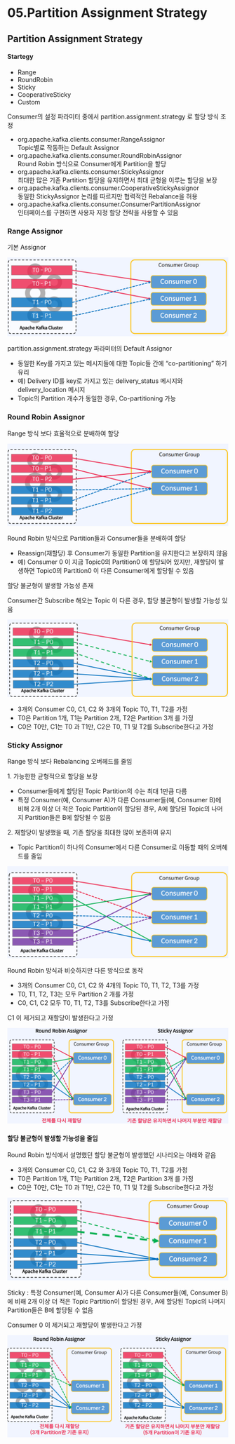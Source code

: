 # 05.Partition Assignment Strategy

## Partition Assignment Strategy

#### Startegy

* Range
* RoundRobin
* Sticky
* CooperativeSticky
* Custom

Consumer의 설정 파라미터 중에서 partition.assignment.strategy 로 할당 방식 조정

* org.apache.kafka.clients.consumer.RangeAssignor \
  Topic별로 작동하는 Default Assignor
* org.apache.kafka.clients.consumer.RoundRobinAssignor \
  Round Robin 방식으로 Consumer에게 Partition을 할당
* org.apache.kafka.clients.consumer.StickyAssignor \
  최대한 많은 기존 Partition 할당을 유지하면서 최대 균형을 이루는 할당을 보장
* org.apache.kafka.clients.consumer.CooperativeStickyAssignor \
  동일한 StickyAssignor 논리를 따르지만 협력적인 Rebalance을 허용
* org.apache.kafka.clients.consumer.ConsumerPartitionAssignor \
  인터페이스를 구현하면 사용자 지정 할당 전략을 사용할 수 있음

### Range Assignor

기본 Assignor

![](<../../../.gitbook/assets/image (30).png>)

partition.assignment.strategy 파라미터의 Default Assignor

* 동일한 Key를 가지고 있는 메시지들에 대한 Topic들 간에 “co-partitioning” 하기 유리
* 예) Delivery ID를 key로 가지고 있는 delivery\_status 메시지와 delivery\_location 메시지
* Topic의 Partition 개수가 동일한 경우, Co-partitioning 가능

### Round Robin Assignor

Range 방식 보다 효율적으로 분배하여 할당

![](<../../../.gitbook/assets/image (27).png>)

Round Robin 방식으로 Partition들과 Consumer들을 분배하여 할당

* Reassign(재할당) 후 Consumer가 동일한 Partition을 유지한다고 보장하지 않음
* 예) Consumer 0 이 지금 Topic0의 Partition0 에 할당되어 있지만, 재할당이 발생하면 Topic0의 Partition0 이 다른 Consumer에게 할당될 수 있음

할당 불균형이 발생할 가능성 존재

Consumer간 Subscribe 해오는 Topic 이 다른 경우, 할당 불균형이 발생할 가능성 있음

![](<../../../.gitbook/assets/image (24).png>)

* 3개의 Consumer C0, C1, C2 와 3개의 Topic T0, T1, T2를 가정
* T0은 Partition 1개, T1는 Partition 2개, T2은 Partition 3개 를 가정
* C0은 T0만, C1는 T0 과 T1만, C2은 T0, T1 및 T2를 Subscribe한다고 가정

### Sticky Assignor

Range 방식 보다 Rebalancing 오버헤드를 줄임

1\. 가능한한 균형적으로 할당을 보장

* Consumer들에게 할당된 Topic Partition의 수는 최대 1만큼 다름
* 특정 Consumer(예, Consumer A)가 다른 Consumer들(예, Consumer B)에 비해 2개 이상 더 적은 Topic Partition이 할당된 경우, A에 할당된 Topic의 나머지 Partition들은 B에 할당될 수 없음

2\. 재할당이 발생했을 때, 기존 할당을 최대한 많이 보존하여 유지

* Topic Partition이 하나의 Consumer에서 다른 Consumer로 이동할 때의 오버헤드를 줄임

![](<../../../.gitbook/assets/image (1).png>)

Round Robin 방식과 비슷하지만 다른 방식으로 동작

* 3개의 Consumer C0, C1, C2 와 4개의 Topic T0, T1, T2, T3를 가정
* T0, T1, T2, T3는 모두 Partition 2 개를 가정
* C0, C1, C2 모두 T0, T1, T2, T3를 Subscribe한다고 가정

C1 이 제거되고 재할당이 발생한다고 가정

![](<../../../.gitbook/assets/image (20) (1).png>)

#### 할당 불균형이 발생할 가능성을 줄임

Round Robin 방식에서 설명했던 할당 불균형이 발생했던 시나리오는 아래와 같음

* 3개의 Consumer C0, C1, C2 와 3개의 Topic T0, T1, T2를 가정
* T0은 Partition 1개, T1는 Partition 2개, T2은 Partition 3개 를 가정
* C0은 T0만, C1는 T0 과 T1만, C2은 T0, T1 및 T2를 Subscribe한다고 가정

![](<../../../.gitbook/assets/image (38).png>)

Sticky : 특정 Consumer(예, Consumer A)가 다른 Consumer들(예, Consumer B)에 비해 2개 이상 더 적은 Topic Partition이 할당된 경우, A에 할당된 Topic의 나머지 Partition들은 B에 할당될 수 없음

Consumer 0 이 제거되고 재할당이 발생한다고 가정

![](<../../../.gitbook/assets/image (29).png>)

